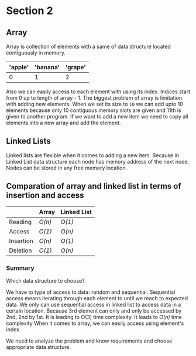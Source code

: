 # Section 2

## Array

Array is collection of elements with a same of data structure located contiguously in memory.

| 'apple' | 'banana' | 'grape' |
|---------|----------|---------|
|    0    |    1     |   2     |

Also we can easily access to each element with using its index. Indices start from 0 up to length of array - 1. The biggest problem of array is limitation with adding new elements. When we set its size to `10` we can add upto 10 elements because only 10 contiguous memory slots are given and 11th is given to another program. If we want to add a new item we need to copy all elements into a new array and add the element.

## Linked Lists

Linked lists are flexible when it comes to adding a new item. Because in Linked List data structure each node has memory address of the next node. Nodes can be stored in any free memory location.

## Comparation of array and linked list in terms of insertion and access

|           |  Array | Linked List |
|-----------|--------|-------------|
| Reading   | *O(n)* |    *O(1)*   |
| Access    | *O(1)* |    *O(n)*   |
| Insertion | *O(n)* |    *O(1)*   |
| Deletion  | *O(1)* |    *O(n)*   |

### Summary

Which data structure to choose?

We have to type of access to data: random and sequential. Sequential access means iterating through each element to until we reach to expected data.  We only can use sequential access in linked list to access data in a certain location. Because 3rd element can only and only be accessed by 2nd, 2nd by 1st. It is leading to O(3) time complexity. It leads to *O(n)* time complexity When it comes to array, we can easily access using element's index.

We need to analyze the problem and know requirements and choose appropriate data structure.
